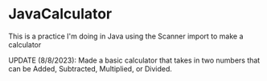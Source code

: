 # JavaCalculator

This is a practice I'm doing in Java using the Scanner import to make a calculator

UPDATE (8/8/2023): Made a basic calculator that takes in two numbers that can be Added, Subtracted, Multiplied, or Divided. 
